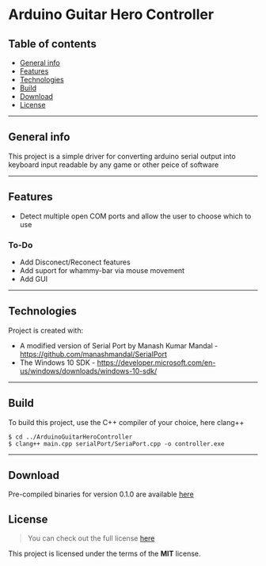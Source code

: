 Arduino Guitar Hero Controller
==============================
## Table of contents
* [General info](#general-info)
* [Features](#features)
* [Technologies](#technologies)
* [Build](#Build)
* [Download](#Download)
* [License](#license)

---

## General info
This project is a simple driver for converting arduino serial output into keyboard input readable by any game or other peice of software
	
---

## Features
- Detect multiple open COM ports and allow the user to choose which to use

### To-Do
- Add Disconect/Reconect features
- Add suport for whammy-bar via mouse movement
- Add GUI

---

## Technologies
Project is created with:
* A modified version of Serial Port by Manash Kumar Mandal - https://github.com/manashmandal/SerialPort
* The Windows 10 SDK - https://developer.microsoft.com/en-us/windows/downloads/windows-10-sdk/

---

## Build
To build this project, use the C++ compiler of your choice, here clang++

```
$ cd ../ArduinoGuitarHeroController
$ clang++ main.cpp serialPort/SeriaPort.cpp -o controller.exe
```

---

## Download
Pre-compiled binaries for version 0.1.0 are available [here](https://github.com/SnowCheetah/ArduinoGuitarHeroController/releases/tag/v0.1.0)

## License
>You can check out the full license [here](https://github.com/SnowCheetah/ArduinoGuitarHeroController/blob/master/LICENSE)

This project is licensed under the terms of the **MIT** license.
